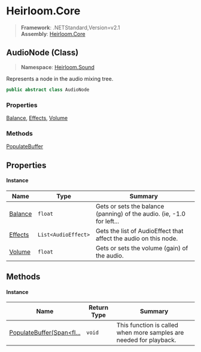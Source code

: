 # Heirloom.Core

> **Framework**: .NETStandard,Version=v2.1  
> **Assembly**: [Heirloom.Core][0]

## AudioNode (Class)

> **Namespace**: [Heirloom.Sound][0]

Represents a node in the audio mixing tree.

```cs
public abstract class AudioNode
```

### Properties

[Balance][1], [Effects][2], [Volume][3]

### Methods

[PopulateBuffer][4]

## Properties

#### Instance

| Name         | Type                | Summary                                                                |
|--------------|---------------------|------------------------------------------------------------------------|
| [Balance][1] | `float`             | Gets or sets the balance (panning) of the audio. (ie, -1.0 for left... |
| [Effects][2] | `List<AudioEffect>` | Gets the list of AudioEffect that affect the audio on this node.       |
| [Volume][3]  | `float`             | Gets or sets the volume (gain) of the audio.                           |

## Methods

#### Instance

| Name                           | Return Type | Summary                                                            |
|--------------------------------|-------------|--------------------------------------------------------------------|
| [PopulateBuffer(Span<fl...][4] | `void`      | This function is called when more samples are needed for playback. |

[0]: ../../Heirloom.Core.md
[1]: AudioNode/Balance.md
[2]: AudioNode/Effects.md
[3]: AudioNode/Volume.md
[4]: AudioNode/PopulateBuffer.md
